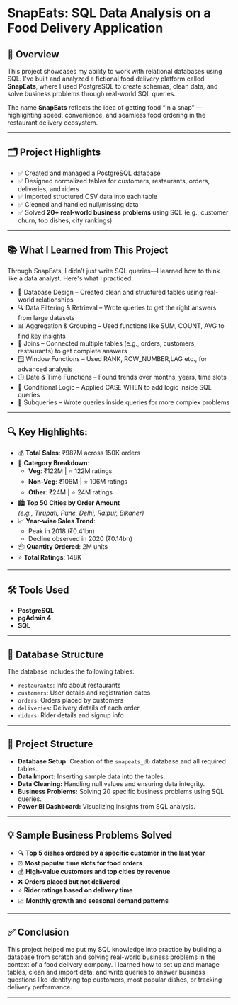 # SnapEats: SQL Data Analysis on a Food Delivery Application

## 📌 Overview

This project showcases my ability to work with relational databases using SQL. I’ve built and analyzed a fictional food delivery platform called **SnapEats**, where I used PostgreSQL to create schemas, clean data, and solve business problems through real-world SQL queries.

The name **SnapEats** reflects the idea of getting food “in a snap” — highlighting speed, convenience, and seamless food ordering in the restaurant delivery ecosystem.

---
## 🗂️ Project Highlights

* ✅ Created and managed a PostgreSQL database 
* ✅ Designed normalized tables for customers, restaurants, orders, deliveries, and riders
* ✅ Imported structured CSV data into each table
* ✅ Cleaned and handled null/missing data
* ✅ Solved **20+ real-world business problems** using SQL (e.g., customer churn, top dishes, city rankings)

---
## 📚 What I Learned from This Project
Through SnapEats, I didn’t just write SQL queries—I learned how to think like a data analyst. Here's what I practiced:

- 📌 Database Design – Created clean and structured tables using real-world relationships
- 🔍 Data Filtering & Retrieval – Wrote queries to get the right answers from large datasets
- 📊 Aggregation & Grouping – Used functions like SUM, COUNT, AVG to find key insights
- 🔗 Joins – Connected multiple tables (e.g., orders, customers, restaurants) to get complete answers
- 🪟 Window Functions – Used RANK, ROW_NUMBER,LAG etc., for advanced analysis
- 🕒 Date & Time Functions – Found trends over months, years, time slots
- 🔁 Conditional Logic – Applied CASE WHEN to add logic inside SQL queries
- 🧠 Subqueries – Wrote queries inside queries for more complex problems

---
## 🔍 Key Highlights:

- 💰 **Total Sales**: ₹987M across 150K orders  
- 🍛 **Category Breakdown**:
  - **Veg**: ₹122M | ⭐ 122M ratings  
  - **Non-Veg**: ₹106M | ⭐ 106M ratings  
  - **Other**: ₹24M | ⭐ 24M ratings  
- 🏙️ **Top 50 Cities by Order Amount**  
  *(e.g., Tirupati, Pune, Delhi, Raipur, Bikaner)*
- 📈 **Year-wise Sales Trend**:
  - Peak in 2018 (₹0.41bn)
  - Decline observed in 2020 (₹0.14bn)
- 📦 **Quantity Ordered**: 2M units  
- ⭐ **Total Ratings**: 148K  

---
## 🛠️ Tools Used

* **PostgreSQL**
* **pgAdmin 4**
* **SQL**

---
## 🧱 Database Structure

The database includes the following tables:

* `restaurants`: Info about restaurants
* `customers`: User details and registration dates
* `orders`: Orders placed by customers
* `deliveries`: Delivery details of each order
* `riders`: Rider details and signup info

---
## 📁 Project Structure

* **Database Setup:** Creation of the `snapeats_db` database and all required tables.
* **Data Import:** Inserting sample data into the tables.
* **Data Cleaning:** Handling null values and ensuring data integrity.
* **Business Problems:** Solving 20 specific business problems using SQL queries.
* **Power BI Dashboard:** Visualizing insights from SQL analysis.

---
## 💡 Sample Business Problems Solved

* 🔍 **Top 5 dishes ordered by a specific customer in the last year**
* ⏰ **Most popular time slots for food orders**
* 💰 **High-value customers and top cities by revenue**
* ❌ **Orders placed but not delivered**
* ⭐ **Rider ratings based on delivery time**
* 📈 **Monthly growth and seasonal demand patterns**

---
## ✅ Conclusion

This project helped me put my SQL knowledge into practice by building a database from scratch and solving real-world business problems in the context of a food delivery company. I learned how to set up and manage tables, clean and import data, and write queries to answer business questions like identifying top customers, most popular dishes, or tracking delivery performance.

---
